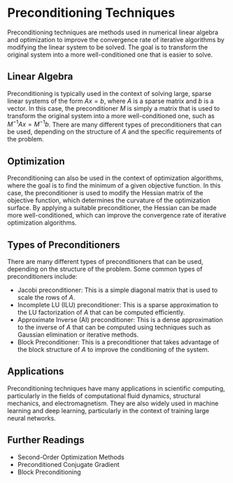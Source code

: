 # Preconditioning Techniques

Preconditioning techniques are methods used in numerical linear algebra and optimization to improve the convergence rate of iterative algorithms by modifying the linear system to be solved. The goal is to transform the original system into a more well-conditioned one that is easier to solve.

## Linear Algebra

Preconditioning is typically used in the context of solving large, sparse linear systems of the form $Ax=b$, where $A$ is a sparse matrix and $b$ is a vector. In this case, the preconditioner $M$ is simply a matrix that is used to transform the original system into a more well-conditioned one, such as $M^{-1}Ax=M^{-1}b$. There are many different types of preconditioners that can be used, depending on the structure of $A$ and the specific requirements of the problem.

## Optimization

Preconditioning can also be used in the context of optimization algorithms, where the goal is to find the minimum of a given objective function. In this case, the preconditioner is used to modify the Hessian matrix of the objective function, which determines the curvature of the optimization surface. By applying a suitable preconditioner, the Hessian can be made more well-conditioned, which can improve the convergence rate of iterative optimization algorithms.

## Types of Preconditioners

There are many different types of preconditioners that can be used, depending on the structure of the problem. Some common types of preconditioners include:

- Jacobi preconditioner: This is a simple diagonal matrix that is used to scale the rows of $A$.
- Incomplete LU (ILU) preconditioner: This is a sparse approximation to the LU factorization of $A$ that can be computed efficiently.
- Approximate Inverse (AI) preconditioner: This is a dense approximation to the inverse of $A$ that can be computed using techniques such as Gaussian elimination or iterative methods.
- Block Preconditioner: This is a preconditioner that takes advantage of the block structure of $A$ to improve the conditioning of the system.

## Applications

Preconditioning techniques have many applications in scientific computing, particularly in the fields of computational fluid dynamics, structural mechanics, and electromagnetism. They are also widely used in machine learning and deep learning, particularly in the context of training large neural networks.

## Further Readings

- Second-Order Optimization Methods
- Preconditioned Conjugate Gradient
- Block Preconditioning

